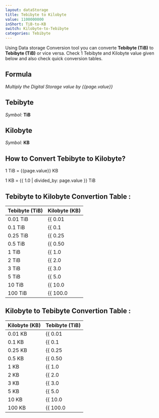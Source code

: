 ```yaml
---
layout: dataStorage
title: Tebibyte to Kilobyte
value: 1100000000
inShort: TiB-to-KB
switch: Kilobyte-to-Tebibyte
categories: Tebibyte
---
```


Using Data storage Conversion tool you can converte **Tebibyte (TiB)** to **Tebibyte (TiB)** or vice versa. Check 1 Tebibyte and Kilobyte value given below and also check quick conversion tables.

## Formula
*Multiply the Digital Storage value by {{page.value}}*

## Tebibyte
*Symbol:* **TiB**

## Kilobyte
*Symbol:* **KB**

## How to Convert Tebibyte to Kilobyte?

1 TiB = {{page.value}} KB

1 KB = {{ 1.0 | divided_by: page.value }} TiB


## Tebibyte to Kilobyte Convertion Table :

| Tebibyte (TiB) | Kilobyte (KB) |
| ---- | ---- |
| 0.01 TiB | {{ 0.01 | times: page.value | round: 12 }} KB |
| 0.1 TiB | {{ 0.1 | times: page.value | round: 12 }} KB |
| 0.25 TiB | {{ 0.25 | times: page.value | round: 12 }} KB |
| 0.5 TiB | {{ 0.50 | times: page.value | round: 12 }} KB |
| 1 TiB | {{ 1.0 | times: page.value | round: 12 }} KB |
| 2 TiB | {{ 2.0 | times: page.value | round: 12 }} KB |
| 3 TiB | {{ 3.0 | times: page.value | round: 12 }} KB |
| 5 TiB | {{ 5.0 | times: page.value | round: 12 }} KB |
| 10 TiB | {{ 10.0 | times: page.value | round: 12 }} KB |
| 100 TiB | {{ 100.0 | times: page.value | round: 12 }} KB |

## Kilobyte to Tebibyte Convertion Table :

| Kilobyte (KB) | Tebibyte (TiB) |
| ---- | ---- |
| 0.01 KB | {{ 0.01 | divided_by: page.value | round: 12 }} TiB |
| 0.1 KB | {{ 0.1 | divided_by: page.value | round: 12 }} TiB |
| 0.25 KB | {{ 0.25 | divided_by: page.value | round: 12 }} TiB |
| 0.5 KB | {{ 0.50 | divided_by: page.value | round: 12 }} TiB |
| 1 KB | {{ 1.0 | divided_by: page.value | round: 12 }} TiB |
| 2 KB | {{ 2.0 | divided_by: page.value | round: 12 }} TiB |
| 3 KB | {{ 3.0 | divided_by: page.value | round: 12 }} TiB |
| 5 KB | {{ 5.0 | divided_by: page.value | round: 12 }} TiB |
| 10 KB | {{ 10.0 | divided_by: page.value | round: 12 }} TiB |
| 100 KB | {{ 100.0 | divided_by: page.value | round: 12 }} TiB |


<script>
document.getElementById('selectInput')[17].selected = true
document.getElementById('selectOutput')[4].selected = true
</script>
